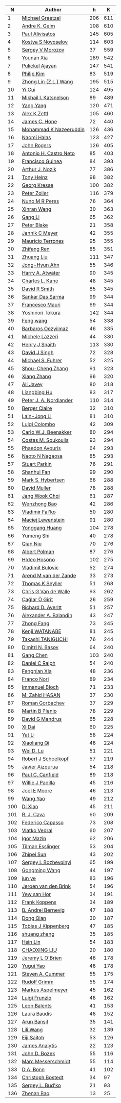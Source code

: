 | N | Author | h | K |
|---|--------|---|---|
| 1 | [Michael Graetzel](https://publons.com/researcher/2773230/michael-graetzel/) | 206 | 611 |
| 2 | [Andre K. Geim](https://publons.com/researcher/2691072/andre-k-geim/) | 108 | 610 |
| 3 | [Paul Alivisatos](https://publons.com/researcher/2342530/paul-alivisatos/) | 145 | 605 |
| 4 | [Kostya S Novoselov](https://publons.com/researcher/2519450/kostya-s-novoselov/) | 114 | 603 |
| 5 | [Sergey V Morozov](https://publons.com/researcher/2517139/sergey-v-morozov/) | 37 | 559 |
| 6 | [Younan Xia](https://publons.com/researcher/2785247/younan-xia/) | 189 | 542 |
| 7 | [Pulickel Ajayan](http://bit.ly/2ZmkAhq) | 147 | 541 |
| 8 | [Philip Kim](https://publons.com/researcher/1380898/philip-kim/) | 83 | 519 |
| 9 | [Zhong Lin (Z.L.) Wang](https://publons.com/researcher/2789625/zhong-lin-zl-wang/) | 195 | 515 |
| 10 | [Yi Cui](https://publons.com/researcher/2595767/yi-cui/) | 124 | 495 |
| 11 | [Mikhail I. Katsnelson](https://publons.com/researcher/2738444/mikhail-i-katsnelson/) | 89 | 489 |
| 12 | [Yang Yang](https://publons.com/researcher/2818499/yang-yang/) | 120 | 471 |
| 13 | [Alex K Zettl](https://publons.com/researcher/2208420/alex-k-zettl/) | 105 | 460 |
| 14 | [James C. Hone](https://publons.com/researcher/2789866/james-c-hone/) | 72 | 440 |
| 15 | [Mohammad K Nazeeruddin](https://publons.com/researcher/2890617/mohammad-k-nazeeruddin/) | 126 | 436 |
| 16 | [Naomi Halas](https://publons.com/researcher/1710430/naomi-halas/) | 123 | 427 |
| 17 | [John Rogers](https://publons.com/researcher/2234617/john-rogers/) | 126 | 405 |
| 18 | [Antonio H. Castro Neto](https://publons.com/researcher/2552790/antonio-h-castro-neto/) | 85 | 403 |
| 19 | [Francisco Guinea](https://publons.com/researcher/2893072/francisco-guinea/) | 84 | 393 |
| 20 | [Arthur J. Nozik](https://publons.com/researcher/1572635/arthur-j-nozik/) | 77 | 386 |
| 21 | [Tony Heinz](https://publons.com/researcher/1744704/tony-heinz/) | 98 | 382 |
| 22 | [Georg Kresse](http://orcid.org/0000-0001-9102-4259) | 100 | 382 |
| 23 | [Peter Zoller](https://publons.com/researcher/2465652/peter-zoller/) | 116 | 379 |
| 24 | [Nuno M R Peres](https://publons.com/researcher/2884095/nuno-m-r-peres/) | 76 | 364 |
| 25 | [Xinran Wang](https://publons.com/researcher/2833048/xinran-wang/) | 30 | 363 |
| 26 | [Gang Li](https://publons.com/researcher/1435966/gang-li/) | 65 | 362 |
| 27 | [Peter Blake](https://publons.com/researcher/2832922/peter-blake/) | 21 | 358 |
| 28 | [Jannik C Meyer](https://publons.com/researcher/2705135/jannik-c-meyer/) | 42 | 355 |
| 29 | [Mauricio Terrones](https://publons.com/researcher/1334223/mauricio-terrones/) | 95 | 355 |
| 30 | [Zhifeng Ren](https://publons.com/researcher/1639408/zhifeng-ren/) | 85 | 351 |
| 31 | [Zhuang Liu](https://publons.com/researcher/2766055/zhuang-liu/) | 111 | 347 |
| 32 | [Jong-Hyun Ahn](https://publons.com/researcher/2228321/jong-hyun-ahn/) | 55 | 346 |
| 33 | [Harry A. Atwater](https://publons.com/researcher/2517449/harry-a-atwater/) | 90 | 345 |
| 34 | [Charles L. Kane](https://publons.com/researcher/2898282/charles-l-kane/) | 48 | 345 |
| 35 | [David R Smith](https://publons.com/researcher/2730444/david-r-smith/) | 85 | 345 |
| 36 | [Sankar Das Sarma](https://publons.com/researcher/2869805/sankar-das-sarma/) | 99 | 344 |
| 37 | [Francesco Mauri](https://publons.com/researcher/2685632/francesco-mauri/) | 69 | 344 |
| 38 | [Yoshinori Tokura](https://publons.com/researcher/2858324/yoshinori-tokura/) | 142 | 344 |
| 39 | [Feng wang](https://publons.com/researcher/2383468/feng-wang/) | 54 | 338 |
| 40 | [Barbaros Oezyilmaz](https://publons.com/researcher/2718522/barbaros-oezyilmaz/) | 46 | 335 |
| 41 | [Michele Lazzeri](https://publons.com/researcher/1641461/michele-lazzeri/) | 44 | 330 |
| 42 | [Henry J Snaith](https://publons.com/researcher/2318237/henry-j-snaith/) | 113 | 330 |
| 43 | [David J Singh](https://publons.com/researcher/2702688/david-j-singh/) | 72 | 328 |
| 44 | [Michael S. Fuhrer](https://publons.com/researcher/1540465/michael-s-fuhrer/) | 52 | 325 |
| 45 | [Shou-Cheng Zhang](https://publons.com/researcher/2843665/shou-cheng-zhang/) | 91 | 323 |
| 46 | [Xiang Zhang](https://publons.com/researcher/2779096/xiang-zhang/) | 96 | 320 |
| 47 | [Ali Javey](https://publons.com/researcher/2672110/ali-javey/) | 80 | 318 |
| 48 | [Liangbing Hu](https://publons.com/researcher/2580423/liangbing-hu/) | 83 | 317 |
| 49 | [Peter J. A. Nordlander](https://publons.com/researcher/2896737/peter-j-a-nordlander/) | 110 | 314 |
| 50 | [Berger Claire](https://www.physics.gatech.edu/user/claire-berger) | 32 | 310 |
| 51 | [Lain-Jong Li](https://publons.com/researcher/2794607/lain-jong-li/) | 81 | 310 |
| 52 | [Luigi Colombo](https://publons.com/researcher/1602362/luigi-colombo/) | 42 | 309 |
| 53 | [Carlo W.J. Beenakker](https://publons.com/researcher/2885743/carlo-wj-beenakker/) | 80 | 294 |
| 54 | [Costas M. Soukoulis](https://publons.com/researcher/2894509/costas-m-soukoulis/) | 93 | 294 |
| 55 | [Phaedon Avouris](http://bit.ly/2YB8JuJ) | 64 | 293 |
| 56 | [Naoto N Nagaosa](https://publons.com/researcher/2713943/naoto-n-nagaosa/) | 85 | 293 |
| 57 | [Stuart Parkin](https://publons.com/researcher/1511176/stuart-parkin/) | 76 | 291 |
| 58 | [Shanhui Fan](https://publons.com/researcher/2753567/shanhui-fan/) | 99 | 290 |
| 59 | [Mark S. Hybertsen](http://orcid.org/0000-0003-3596-9754) | 66 | 288 |
| 60 | [David Muller](https://publons.com/researcher/1663933/david-muller/) | 78 | 288 |
| 61 | [Jang Wook Choi](https://publons.com/researcher/1431810/jang-wook-choi/) | 61 | 287 |
| 62 | [Wenzhong Bao](https://publons.com/researcher/1404245/wenzhong-bao/) | 42 | 286 |
| 63 | [Vladimir Fal'ko](http://orcid.org/0000-0003-0828-0310) | 50 | 280 |
| 64 | [Maciej Lewenstein](https://publons.com/researcher/1347157/maciej-lewenstein/) | 91 | 280 |
| 65 | [Yonggang Huang](https://publons.com/researcher/2866086/yonggang-huang/) | 104 | 278 |
| 66 | [Yumeng Shi](https://publons.com/researcher/1640912/yumeng-shi/) | 40 | 278 |
| 67 | [Qian Niu](https://publons.com/researcher/2631592/qian-niu/) | 70 | 276 |
| 68 | [Albert Polman](https://publons.com/researcher/2797751/albert-polman/) | 87 | 276 |
| 69 | [HIdeo Hosono](https://publons.com/researcher/1639106/hideo-hosono/) | 102 | 275 |
| 70 | [Vladimit Bulovic](https://onelab.mit.edu/people) | 52 | 274 |
| 71 | [Arend M van der Zande](https://publons.com/researcher/2306966/arend-m-van-der-zande/) | 33 | 273 |
| 72 | [Thomas K Seyller](https://publons.com/researcher/2777839/thomas-k-seyller/) | 51 | 268 |
| 73 | [Chris G Van de Walle](https://publons.com/researcher/2759444/chris-g-van-de-walle/) | 93 | 262 |
| 74 | [Çağlar Ö Girit](https://publons.com/researcher/2547932/caglar-o-girit/) | 26 | 259 |
| 75 | [Richard D. Averitt](https://scholar.google.com/citations?user=FdXKTjsAAAAJ&hl=en&oi=ao) | 51 | 257 |
| 76 | [Alexander A. Balandin](https://publons.com/researcher/2777132/alexander-a-balandin/) | 43 | 247 |
| 77 | [Zhong Fang](https://publons.com/researcher/2853649/zhong-fang/) | 73 | 245 |
| 78 | [Kenji WATANABE](https://publons.com/researcher/2767349/kenji-watanabe/) | 81 | 245 |
| 79 | [Takashi TANIGUCHI](https://publons.com/researcher/2767445/takashi-taniguchi/) | 76 | 244 |
| 80 | [Dimitri N. Basov](https://infrared.cni.columbia.edu/basov/) | 64 | 240 |
| 81 | [Gang Chen](https://publons.com/researcher/2504319/gang-chen/) | 103 | 240 |
| 82 | [Daniel C Ralph](https://publons.com/researcher/2822696/daniel-c-ralph/) | 54 | 240 |
| 83 | [Fengnian Xia](https://publons.com/researcher/2340060/fengnian-xia/) | 48 | 236 |
| 84 | [Franco Nori](https://publons.com/researcher/1298366/franco-nori/) | 89 | 234 |
| 85 | [Immanuel Bloch](https://publons.com/researcher/2822764/immanuel-bloch/) | 71 | 233 |
| 86 | [M. Zahid HASAN](https://publons.com/researcher/2735069/m-zahid-hasan/) | 37 | 230 |
| 87 | [Roman Gorbachev](https://publons.com/researcher/2622598/roman-gorbachev/) | 37 | 229 |
| 88 | [Martin B Plenio](https://publons.com/researcher/2617945/martin-b-plenio/) | 78 | 229 |
| 89 | [David G Mandrus](https://publons.com/researcher/2517211/david-g-mandrus/) | 65 | 228 |
| 90 | [Xi Dai](https://publons.com/researcher/1738226/xi-dai/) | 60 | 225 |
| 91 | [Yat Li](https://publons.com/researcher/1332247/yat-li/) | 58 | 224 |
| 92 | [Xiaoliang Qi](https://publons.com/researcher/2825099/xiaoliang-qi/) | 46 | 224 |
| 93 | [Wei D. Lu](https://publons.com/researcher/2785340/wei-d-lu/) | 51 | 221 |
| 94 | [Robert J Schoelkopf](https://publons.com/researcher/2690819/robert-j-schoelkopf/) | 57 | 219 |
| 95 | [Javier Aizpurua](https://publons.com/researcher/1331876/javier-aizpurua/) | 54 | 218 |
| 96 | [Paul C. Canfield](https://publons.com/researcher/2517565/paul-c-canfield/) | 89 | 218 |
| 97 | [Willie J Padilla](https://publons.com/researcher/2892983/willie-j-padilla/) | 45 | 216 |
| 98 | [Joel E Moore](https://publons.com/researcher/2208388/joel-e-moore/) | 46 | 213 |
| 99 | [Wang Yao](https://publons.com/researcher/2883431/wang-yao/) | 49 | 212 |
| 100 | [Di Xiao](https://publons.com/researcher/1738511/di-xiao/) | 45 | 211 |
| 101 | [R. J. Cava](https://chemistry.princeton.edu/faculty) | 60 | 209 |
| 102 | [Federico Capasso](https://www.seas.harvard.edu/directory/capasso) | 73 | 208 |
| 103 | [Vlatko Vedral](https://publons.com/researcher/2234201/vlatko-vedral/) | 60 | 207 |
| 104 | [Igor Mazin](https://publons.com/researcher/1599347/igor-mazin/) | 62 | 206 |
| 105 | [Tilman Esslinger](https://publons.com/researcher/2221068/tilman-esslinger/) | 53 | 204 |
| 106 | [Zhipei Sun](https://publons.com/researcher/1747350/zhipei-sun/) | 43 | 202 |
| 107 | [Sergey I. Bozhevolnyi](https://publons.com/researcher/2784485/sergey-i-bozhevolnyi/) | 65 | 199 |
| 108 | [Gongming Wang](https://publons.com/researcher/2746022/gongming-wang/) | 44 | 197 |
| 109 | [jun ye](https://publons.com/researcher/1643440/jun-ye/) | 83 | 196 |
| 110 | [Jeroen van den Brink](https://publons.com/researcher/2787570/jeroen-van-den-brink/) | 54 | 196 |
| 111 | [Yew san Hor](https://publons.com/researcher/2026717/yew-san-hor/) | 34 | 191 |
| 112 | [Frank Koppens](http://orcid.org/0000-0001-9764-6120) | 34 | 189 |
| 113 | [B. Andrei Bernevig](https://phy.princeton.edu/people/bogdan-bernevig) | 47 | 188 |
| 114 | [Dong Qian](https://publons.com/researcher/2341493/dong-qian/) | 30 | 187 |
| 115 | [Tobias J Kippenberg](https://publons.com/researcher/2673513/tobias-j-kippenberg/) | 47 | 185 |
| 116 | [shuang zhang](https://publons.com/researcher/2772929/shuang-zhang/) | 35 | 185 |
| 117 | [Hsin Lin](https://publons.com/researcher/2719450/hsin-lin/) | 54 | 183 |
| 118 | [CHAOXING LIU](https://publons.com/researcher/2672840/chaoxing-liu/) | 20 | 180 |
| 119 | [Jeremy L O'Brien](https://publons.com/researcher/2893734/jeremy-l-obrien/) | 46 | 178 |
| 120 | [Yugui Yao](https://publons.com/researcher/1641653/yugui-yao/) | 46 | 178 |
| 121 | [Steven A. Cummer](https://publons.com/researcher/2893882/steven-a-cummer/) | 55 | 175 |
| 122 | [Rudolf Grimm](https://publons.com/researcher/2854685/rudolf-grimm/) | 55 | 174 |
| 123 | [Markus Aspelmeyer](https://publons.com/researcher/2153264/markus-aspelmeyer/) | 45 | 162 |
| 124 | [Luigi Frunzio](http://orcid.org/0000-0002-0272-5481) | 48 | 162 |
| 125 | [Leon Balents](http://bit.ly/2OzIRzP) | 41 | 153 |
| 126 | [Laura Baudis](http://orcid.org/0000-0003-4710-1768) | 48 | 152 |
| 127 | [Arun Bansil](http://bit.ly/2KkTDEF) | 35 | 141 |
| 128 | [Lili Wang](https://publons.com/researcher/2556520/lili-wang/) | 32 | 139 |
| 129 | [Eiji Saitoh](https://publons.com/researcher/2805668/eiji-saitoh/) | 53 | 126 |
| 130 | [James Analytis](http://bit.ly/2ZiGemZ) | 22 | 123 |
| 131 | [John D. Bozek](https://publons.com/researcher/2832361/john-d-bozek/) | 55 | 116 |
| 132 | [Marc Messerschmidt](https://publons.com/researcher/1688811/marc-messerschmidt/) | 55 | 114 |
| 133 | [D.A. Bonn](https://www.phas.ubc.ca/users/douglas-bonn) | 41 | 102 |
| 134 | [Christoph Bostedt](http://bit.ly/2YmFX5K) | 34 | 97 |
| 135 | [Sergey L. Bud'ko](https://publons.com/researcher/1300252/sergey-l-budko/) | 21 | 93 |
| 136 | [Zhenan Bao](https://publons.com/researcher/1388542/zhenan-bao/) | 13 | 25 |
